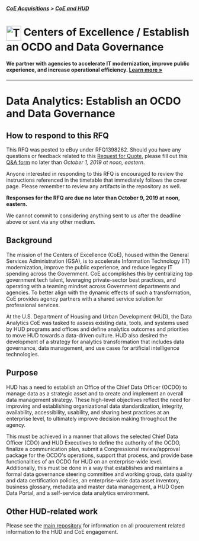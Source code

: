 ##### [CoE Acquisitions](https://github.com/GSA/coe-acquisitions) > [CoE and HUD](https://github.com/GSA/coe-hud-acquisitions)

<h1><img src="https://coe.gsa.gov/img/coe-logomark.svg" width="40px" align="top" alt="The Centers of Excellence Logo"> Centers of Excellence / Establish an OCDO and Data Governance</h1>

#### We partner with agencies to accelerate IT modernization, improve public experience, and increase operational efficiency. [Learn more »](https://coe.gsa.gov/)

---

# Data Analytics: Establish an OCDO and Data Governance

## How to respond to this RFQ

This RFQ was posted to eBuy under RFQ1398262. Should you have any questions or feedback related to this [Request for Quote](https://github.com/GSA/coe-hud-acq-ocdo/blob/master/Amendment-0002-RFQ-Establish-an-OCDO-and-Data-Governance.pdf), please fill out this [Q&A form](https://docs.google.com/forms/d/e/1FAIpQLSfHO2ZKW29bSJq61Rtw3919mQZkPVumVJpW7AIKBrOh0IC3DQ/viewform?usp=sf_link) no later than *October 1, 2019 at noon, eastern*.

Anyone interested in responding to this RFQ is encouraged to review the instructions referenced in the timetable that immediately follows the cover page. Please remember to review any artifacts in the repository as well.

**Responses for the RFQ are due no later than October 9, 2019 at noon, eastern.**

We cannot commit to considering anything sent to us after the deadline above or sent via any other medium.

## Background

The mission of the Centers of Excellence (CoE), housed within the General Services Administration (GSA), is to accelerate Information Technology (IT) modernization, improve the public experience, and reduce legacy IT spending across the Government. CoE accomplishes this by centralizing top government tech talent, leveraging private-sector best practices, and operating with a teaming mindset across Government departments and agencies. To better align with the dynamic effects of such a transformation, CoE provides agency partners with a shared service solution for professional services.

At the U.S. Department of Housing and Urban Development (HUD), the Data Analytics CoE was tasked to assess existing data, tools, and systems used by HUD programs and offices and define analytics outcomes and priorities to move HUD towards a data-driven culture. HUD also desired the development of a strategy for analytics transformation that includes data governance, data management, and use cases for artificial intelligence technologies.

## Purpose

HUD has a need to establish an Office of the Chief Data Officer (OCDO) to manage data as a strategic asset and to create and implement an overall data management strategy. These high-level objectives reflect the need for improving and establishing organizational data standardization, integrity, availability, accessibility, usability, and sharing best practices at an enterprise level, to ultimately improve decision making throughout the agency.

This must be achieved in a manner that allows the selected Chief Data Officer (CDO) and HUD Executives to define the authority of the OCDO, finalize a communication plan, submit a Congressional review/approval package for the OCDO's operations, support that process, and provide base functionalities of an OCDO for HUD on an enterprise-wide level. Additionally, this must be done in a way that establishes and maintains a formal data governance steering committee and working group, data quality and data certification policies, an enterprise-wide data asset inventory, business glossary, metadata and master data management, a HUD Open Data Portal, and a self-service data analytics environment.

## Other HUD-related work
Please see the [main repository](https://github.com/GSA/coe-hud-acquisitions/) for information on all procurement related information to the HUD and CoE engagement.

